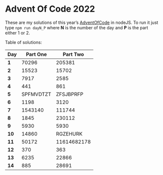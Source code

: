 # Advent Of Code 2022
These are my solutions of this year’s [AdventOfCode](https://adventofcode.com/2022) in nodeJS.
To run it just type `npm run dayN_P` where **N** is the number of the day and **P** is the part either 1 or 2.

Table of solutions:

| Day    | Part One  | Part Two    |
|--------|-----------|-------------|
| **1**  | 70296     | 205381      |
| **2**  | 15523     | 15702       |
| **3**  | 7917      | 2585        |
| **4**  | 441       | 861         |
| **5**  | SPFMVDTZT | ZFSJBPRFP   |
| **6**  | 1198      | 3120        |
| **7**  | 1543140   | 111744      |
| **8**  | 1845      | 230112      |
| **9**  | 5930      | 5930        |
| **10** | 14860     | RGZEHURK    |
| **11** | 50172     | 11614682178 |
| **12** | 370       | 363         |
| **13** | 6235      | 22866       |
| **14** | 885       | 28691       |